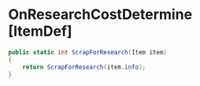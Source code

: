 <Badge type="danger" text="Carbon Compatible"/><Badge type="warning" text="Oxide Compatible"/>
# OnResearchCostDetermine [ItemDef]
```csharp
public static int ScrapForResearch(Item item)
{
	return ScrapForResearch(item.info);
}

```
